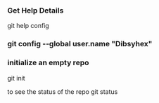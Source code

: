 ### Get Help Details
git help config

### git config --global user.name "Dibsyhex"

### initialize an empty repo
git init

to see the status of the repo
git status
